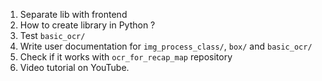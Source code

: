 1.  Separate lib with frontend
2.  How to create library in Python ?
3.  Test `basic_ocr/`
4.  Write user documentation for `img_process_class/`, `box/` and `basic_ocr/`
5.  Check if it works with `ocr_for_recap_map` repository
6.  Video tutorial on YouTube.
